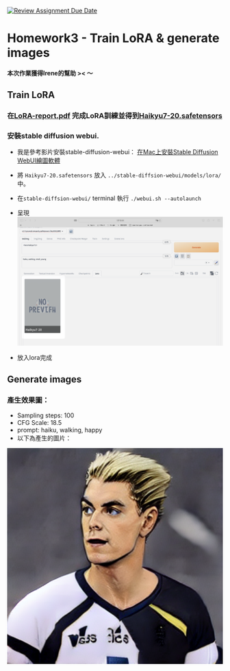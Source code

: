 [![Review Assignment Due Date](https://classroom.github.com/assets/deadline-readme-button-24ddc0f5d75046c5622901739e7c5dd533143b0c8e959d652212380cedb1ea36.svg)](https://classroom.github.com/a/X3WkcXtG)

# Homework3 - Train LoRA & generate images

#### 本次作業獲得Irene的幫助 >< ～

## Train LoRA

### 在[LoRA-report.pdf](https://github.com/mvclab-ntust-course/course3-wsl5300/blob/main/LoRA%20-%20report.pdf) 完成LoRA訓練並得到[Haikyu7-20.safetensors](https://github.com/mvclab-ntust-course/course3-wsl5300/blob/main/Haikyu7-20.safetensors)

### 安裝stable diffusion webui.
* 我是參考影片安裝stable-diffusion-webui：
[在Mac上安裝Stable Diffusion WebUI繪圖軟體](https://www.youtube.com/watch?v=clrx1PQgcVs)

* 將 `Haikyu7-20.safetensors` 放入 `../stable-diffsion-webui/models/lora/` 中。
* 在`stable-diffsion-webui/` terminal 執行 `./webui.sh --autolaunch`
* 呈現<img src="https://github.com/mvclab-ntust-course/course3-wsl5300/blob/main/images/CleanShot%202024-05-16%20at%2000.14.44%402x.png" width=1600>
* 放入lora完成

## Generate images

### 產生效果圖：
* Sampling steps: 100
* CFG Scale: 18.5
* prompt: haiku, walking, happy
* 以下為產生的圖片：
<div align=center>
  <img src="https://github.com/mvclab-ntust-course/course3-wsl5300/blob/main/output.png" width=800>
</div>


